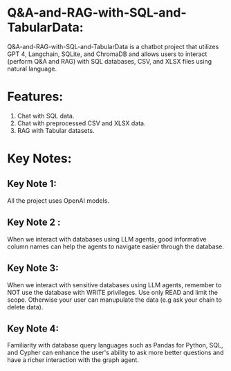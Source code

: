 # Q&A-and-RAG-with-SQL-and-TabularData:
Q&A-and-RAG-with-SQL-and-TabularData is a chatbot project that utilizes GPT 4, Langchain, SQLite, and ChromaDB and allows users to interact (perform Q&A and RAG) with SQL databases, CSV, and XLSX files using natural language.

# Features:

1. Chat with SQL data.
2. Chat with preprocessed CSV and XLSX data.
3. RAG with Tabular datasets.

# Key Notes:
## Key Note 1: 
All the project uses OpenAI models.

## Key Note 2 : 
When we interact with databases using LLM agents, good informative column names can help the agents to navigate easier through the database.

## Key Note 3: 
When we interact with sensitive databases using LLM agents, remember to NOT use the database with WRITE privileges. Use only READ and limit the scope. Otherwise your user can manupulate the data (e.g ask your chain to delete data).

## Key Note 4: 
Familiarity with database query languages such as Pandas for Python, SQL, and Cypher can enhance the user's ability to ask more better questions and have a richer interaction with the graph agent.

